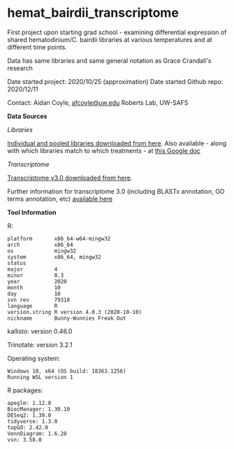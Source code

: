 # hemat_bairdii_transcriptome
 
First project upon starting grad school - examining differential expression of shared hematodinium/C. bairdii libraries at various temperatures and at different time points.

Data has same libraries and same general notation as Grace Crandall's research

Date started project: 2020/10/25 (approximation)
Date started Github repo: 2020/12/11

Contact: Aidan Coyle, afcoyle@uw.edu
Roberts Lab, UW-SAFS

**Data Sources**

*Libraries*

[Individual and pooled libraries downloaded from here](https://owl.fish.washington.edu/nightingales/C_bairdi/). Also available - along with which libraries match to which treatments - at [this Google doc](https://docs.google.com/spreadsheets/d/1d17yg5F5gKKC66O8QkTIlPxljJeuX7ZsG46pkBr1lNQ/edit#gid=0)

*Transcriptome*

[Transcriptome v3.0 downloaded from here](https://owl.fish.washington.edu/halfshell/genomic-databank/cbai_transcriptome_v3.0.fasta). 

Further information for transcriptome 3.0 (including BLASTx annotation, GO terms annotation, etc) [available here](https://github.com/RobertsLab/resources/wiki/Genomic-Resources)

**Tool Information**

R: 
```
platform       x86_64-w64-mingw32          
arch           x86_64                      
os             mingw32                     
system         x86_64, mingw32             
status                                     
major          4                           
minor          0.3                         
year           2020                        
month          10                          
day            10                          
svn rev        79318                       
language       R                           
version.string R version 4.0.3 (2020-10-10)
nickname       Bunny-Wunnies Freak Out    
```

kallisto: version 0.46.0

Trinotate: version 3.2.1

Operating system:
```
Windows 10, x64 (OS build: 18363.1256)
Running WSL version 1
```

R packages:
```
apeglm: 1.12.0
BiocManager: 1.30.10
DESeq2: 1.30.0
tidyverse: 1.3.0
topGO: 2.42.0
VennDiagram: 1.6.20
vsn: 3.58.0
```